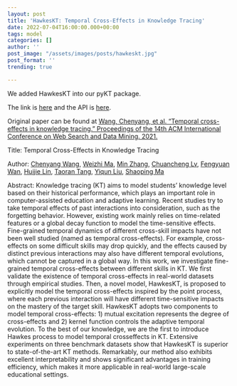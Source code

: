 ```yaml
---
layout: post
title: 'HawkesKT: Temporal Cross-Effects in Knowledge Tracing'
date: 2022-07-04T16:00:00.000+00:00
tags: model
categories: []
author: ''
post_image: "/assets/images/posts/hawkeskt.jpg"
post_format: ''
trending: true

---
```

We added HawkesKT into our pyKT package.

The link is [here](https://pykt-toolkit.readthedocs.io/en/latest/models.html#hawkeskt) and the API is [here](https://pykt-toolkit.readthedocs.io/en/latest/pykt.models.html#module-pykt.models.hawkes).

Original paper can be found at [Wang, Chenyang, et al. “Temporal cross-effects in knowledge tracing.” Proceedings of the 14th ACM International Conference on Web Search and Data Mining. 2021.](http://www.thuir.cn/group/\~mzhang/publications/WSDM2021-WangChenyang.pdf)

Title: Temporal Cross-Effects in Knowledge Tracing

Author: [Chenyang Wang](https://dl.acm.org/profile/99659338200), [Weizhi Ma](https://dl.acm.org/profile/99659057529), [Min Zhang](https://dl.acm.org/profile/81423595921), [Chuancheng Lv](https://dl.acm.org/profile/99659687728), [Fengyuan Wan](https://dl.acm.org/profile/99659686836), [Huijie Lin](https://dl.acm.org/profile/99659686677), [Taoran Tang](https://dl.acm.org/profile/99659687331), [Yiqun Liu](https://dl.acm.org/profile/81100537648), [Shaoping Ma](https://dl.acm.org/profile/81100447859)

Abstract: Knowledge tracing (KT) aims to model students’ knowledge level based on their historical performance, which plays an important role in computer-assisted education and adaptive learning. Recent studies try to take temporal effects of past interactions into consideration, such as the forgetting behavior. However, existing work mainly relies on time-related features or a global decay function to model the time-sensitive effects. Fine-grained temporal dynamics of different cross-skill impacts have not been well studied (named as temporal cross-effects). For example, cross-effects on some difficult skills may drop quickly, and the effects caused by distinct previous interactions may also have different temporal evolutions, which cannot be captured in a global way. In this work, we investigate fine-grained temporal cross-effects between different skills in KT. We first validate the existence of temporal cross-effects in real-world datasets through empirical studies. Then, a novel model, HawkesKT, is proposed to explicitly model the temporal cross-effects inspired by the point process, where each previous interaction will have different time-sensitive impacts on the mastery of the target skill. HawkesKT adopts two components to model temporal cross-effects: 1) mutual excitation represents the degree of cross-effects and 2) kernel function controls the adaptive temporal evolution. To the best of our knowledge, we are the first to introduce Hawkes process to model temporal crosseffects in KT. Extensive experiments on three benchmark datasets show that HawkesKT is superior to state-of-the-art KT methods. Remarkably, our method also exhibits excellent interpretability and shows significant advantages in training efficiency, which makes it more applicable in real-world large-scale educational settings.